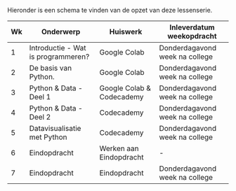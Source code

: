 Hieronder is een schema te vinden van de opzet van deze lessenserie.

| Wk | Onderwerp                                     | Huiswerk                   | Inleverdatum weekopdracht      |
|----|-----------------------------------------------|----------------------------|--------------------------------|
| 1  | Introductie - Wat is programmeren?            | Google Colab               | Donderdagavond week na college |
| 2  | De basis van Python.                          | Google Colab               | Donderdagavond week na college |
| 3  | Python & Data - Deel 1                        | Google Colab & Codecademy  | Donderdagavond week na college |
| 4  | Python & Data - Deel 2                        | Codecademy                 | Donderdagavond week na college |
| 5  | Datavisualisatie met Python                   | Codecademy                 | Donderdagavond week na college |
| 6  | Eindopdracht                                  | Werken aan Eindopdracht    | -                              |
| 7  | Eindopdracht                                  | Eindopdracht               | Donderdagavond week na college |
